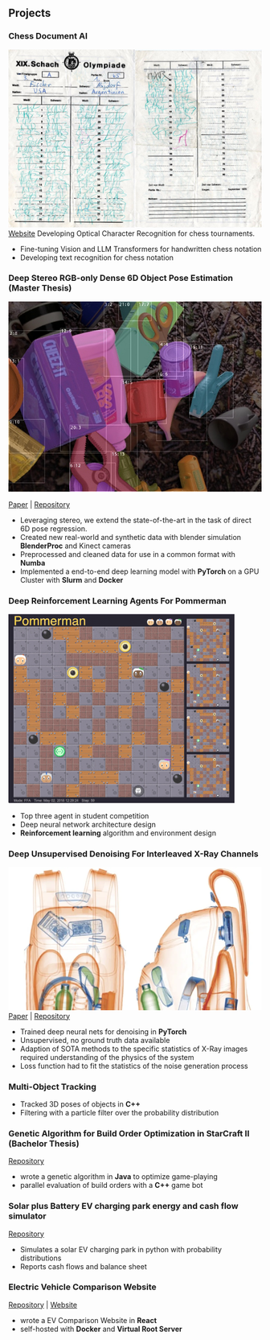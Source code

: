 ## Projects

### Chess Document AI
![Schach](/assets/img/Fischer_Score_Card.jpg)
[Website](pawnparse.com)
Developing Optical Character Recognition for chess tournaments.
- Fine-tuning Vision and LLM Transformers for handwritten chess notation
- Developing text recognition for chess notation

### Deep Stereo RGB-only Dense 6D Object Pose Estimation (Master Thesis)
![Pose Estimation](/assets/img/render_bboxes.jpg)

[Paper](https://github.com/janemrich/denstereo2/blob/denstereo/thesis.pdf) | [Repository](https://github.com/janemrich/denstereo2)
- Leveraging stereo, we extend the state-of-the-art in the task of direct 6D pose regression.
- Created new real-world and synthetic data with blender simulation **BlenderProc** and Kinect cameras
- Preprocessed and cleaned data for use in a common format with **Numba**
- Implemented a end-to-end deep learning model with **PyTorch** on a GPU Cluster with **Slurm** and **Docker**

### Deep Reinforcement Learning Agents For Pommerman
![Pommerman](/assets/img/pommerman.gif)
- Top three agent in student competition
- Deep neural network architecture design
- **Reinforcement learning** algorithm and environment design

### Deep Unsupervised Denoising For Interleaved X-Ray Channels
![X-ray](/assets/img/x_ray.webp)
[Paper](/assets/pdf/Demosaicing_and_Denoising_For_Interleaved_X_Ray_Channels.pdf) | [Repository](https://github.com/janemrich/cvlab)
- Trained deep neural nets for denoising in **PyTorch**
- Unsupervised, no ground truth data available
- Adaption of SOTA methods to the specific statistics of X-Ray images required understanding of the physics of the system
- Loss function had to fit the statistics of the noise generation process

### Multi-Object Tracking
- Tracked 3D poses of objects in **C++**
- Filtering with a particle filter over the probability distribution

### Genetic Algorithm for Build Order Optimization in StarCraft II (Bachelor Thesis)
[Repository](https://github.com/janemrich/BOoptimizer)
- wrote a genetic algorithm in **Java** to optimize game-playing
- parallel evaluation of build orders with a **C++** game bot

### Solar plus Battery EV charging park energy and cash flow simulator
[Repository](https://github.com/janemrich/ev-solar-park)
- Simulates a solar EV charging park in python with probability distributions
- Reports cash flows and balance sheet

### Electric Vehicle Comparison Website
[Repository](https://github.com/janemrich/eautoinfo.com) | [Website](https://eautoinfo.com/)
- wrote a EV Comparison Website in **React**
- self-hosted with **Docker** and **Virtual Root Server**
